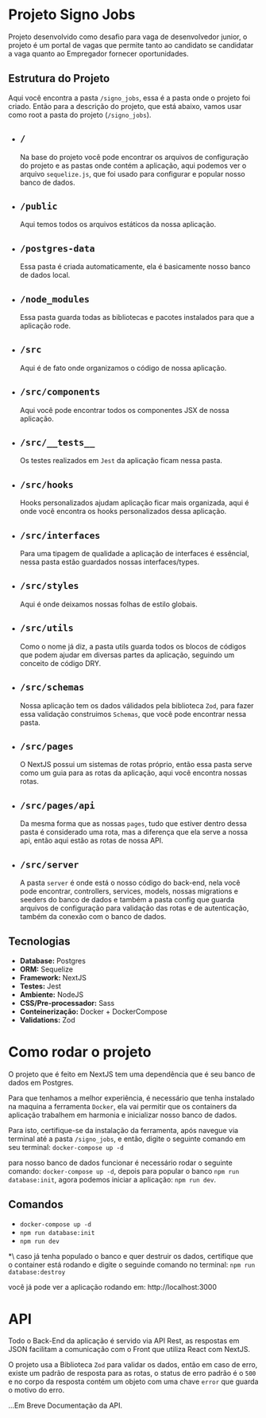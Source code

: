 # Projeto Signo Jobs

Projeto desenvolvido como desafio para vaga de desenvolvedor junior,
o projeto é um portal de vagas que permite tanto ao candidato se
candidatar a vaga quanto ao Empregador fornecer oportunidades.

## Estrutura do Projeto

Aqui você encontra a pasta `/signo_jobs`, essa é a pasta onde o projeto foi criado.
Então para a descrição do projeto, que está abaixo, vamos usar como root a pasta do projeto (`/signo_jobs`).

- ## `/`

  Na base do projeto você pode encontrar os arquivos de configuração do projeto e as pastas onde
  contém a aplicação, aqui podemos ver o arquivo `sequelize.js`, que foi usado para configurar e popular nosso banco de dados.

- ## `/public`

  Aqui temos todos os arquivos estáticos da nossa aplicação.

- ## `/postgres-data`

  Essa pasta é criada automaticamente, ela é basicamente nosso banco de dados local.

- ## `/node_modules`

  Essa pasta guarda todas as bibliotecas e pacotes instalados para que a aplicação rode.

- ## `/src`

  Aqui é de fato onde organizamos o código de nossa aplicação.

- ## `/src/components`

  Aqui você pode encontrar todos os componentes JSX de nossa aplicação.

- ## `/src/__tests__`

  Os testes realizados em `Jest` da aplicação ficam nessa pasta.

- ## `/src/hooks`

  Hooks personalizados ajudam aplicação ficar mais organizada, aqui é onde você encontra os hooks personalizados dessa aplicação.

- ## `/src/interfaces`

  Para uma tipagem de qualidade a aplicação de interfaces é essêncial, nessa pasta estão guardados nossas interfaces/types.

- ## `/src/styles`

  Aqui é onde deixamos nossas folhas de estilo globais.

- ## `/src/utils`

  Como o nome já diz, a pasta utils guarda todos os blocos de códigos que podem ajudar em diversas
  partes da aplicação, seguindo um conceito de código DRY.

- ## `/src/schemas`

  Nossa aplicação tem os dados válidados pela biblioteca `Zod`, para fazer essa validação construimos `Schemas`, que você pode encontrar nessa pasta.

- ## `/src/pages`

  O NextJS possui um sistemas de rotas próprio, então essa pasta serve como um guia para as rotas da aplicação, aqui você encontra nossas rotas.

- ## `/src/pages/api`

  Da mesma forma que as nossas `pages`, tudo que estiver dentro dessa pasta é considerado uma rota, mas a diferença que ela serve a nossa api, então aqui estão as rotas de nossa API.

- ## `/src/server`
  A pasta `server` é onde está o nosso código do back-end, nela você pode encontrar, controllers, services, models, nossas migrations e seeders do banco de dados e também a pasta config que guarda arquivos de configuração para validação das rotas e de autenticação, também da conexão com o banco de dados.

## Tecnologias

- **Database:** Postgres
- **ORM:** Sequelize
- **Framework:** NextJS
- **Testes:** Jest
- **Ambiente:** NodeJS
- **CSS/Pre-processador:** Sass
- **Conteinerização:** Docker + DockerCompose
- **Validations:** Zod

# Como rodar o projeto

O projeto que é feito em NextJS tem uma dependência que é seu banco de dados em Postgres.

Para que tenhamos a melhor experiência, é necessário que tenha instalado na maquina a ferramenta `Docker`,
ela vai permitir que os containers da aplicação trabalhem em harmonia e inicializar nosso banco de dados.

Para isto, certifique-se da instalação da ferramenta, após navegue via terminal até a pasta
`/signo_jobs`, e então, digite o seguinte comando em seu terminal: `docker-compose up -d`

para nosso banco de dados funcionar é necessário rodar o seguinte comando: `docker-compose up -d`, depois
para popular o banco `npm run database:init`, agora podemos iniciar a aplicação: `npm run dev`.

## Comandos

- `docker-compose up -d`
- `npm run database:init`
- `npm run dev`

\*\ caso já tenha populado o banco e quer destruir os dados, certifique que o container está rodando e digite o seguinde comando no terminal: `npm run database:destroy`

você já pode ver a aplicação rodando em: http://localhost:3000

# API

Todo o Back-End da aplicação é servido via API Rest, as respostas em JSON facilitam
a comunicação com o Front que utiliza React com NextJS.

O projeto usa a Biblioteca `Zod` para validar os dados, então em caso de erro, existe um padrão
de resposta para as rotas, o status de erro padrão é o `500` e no corpo da resposta contém um
objeto com uma chave `error` que guarda o motivo do erro.

...Em Breve Documentação da API.
